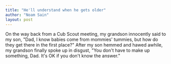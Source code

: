 ```yaml
---
title: "He'll understand when he gets older"
author: "Noam Sain"
layout: post
---
```


On the way back from a Cub Scout meeting, my grandson innocently said to my son, "Dad, I know babies come from mommies' tummies, but how do they get there in the first place?" After my son hemmed and hawed awhile, my grandson finally spoke up in disgust, "You don't have to make up something, Dad. It's OK if you don't know the answer."